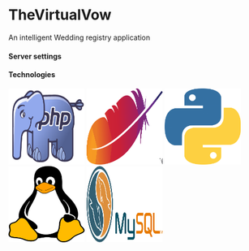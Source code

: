 # TheVirtualVow
An intelligent Wedding registry application

<h4>Server settings</h4>

<h4>Technologies</h4>
<img src="images/PHP-Logo.png" alt="Smiley face" height="150" width="150">
<img src="images/Apache_HTTP_server_logo_(2016).svg.png" alt="Smiley face" height="150" width="150">
<img src="images/Python-PNG-File.png" alt="Smiley face" height="150" width="150">
<img src="images/linux-2025536_640.png" alt="Smiley face" height="150" width="150">
<img src="images/mysql_PNG2.png" alt="Smiley face" height="150" width="150">
